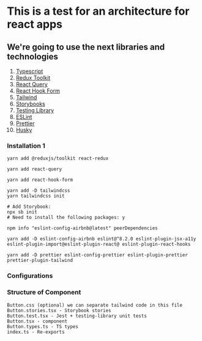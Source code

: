 # This is a test for an architecture for react apps

## We're going to use the next libraries and technologies

1. [Typescript](https://www.typescriptlang.org/)
2. [Redux Toolkit](https://redux-toolkit.js.org/)
3. [React Query](https://react-query.tanstack.com/)
4. [React Hook Form](https://react-hook-form.com/)
5. [Tailwind](https://tailwindcss.com/)
6. [Storybooks](https://storybook.js.org/)
7. [Testing Library](https://testing-library.com/)
8. [ESLint](https://eslint.org/)
9. [Prettier](https://prettier.io/)
10. [Husky](https://typicode.github.io/husky/)

### Installation 1
```
yarn add @reduxjs/toolkit react-redux
```
```
yarn add react-query
```
```
yarn add react-hook-form
```
```
yarn add -D tailwindcss
yarn tailwindcss init
```
```
# Add Storybook:
npx sb init
# Need to install the following packages: y
```
```
npm info "eslint-config-airbnb@latest" peerDependencies

yarn add -D eslint-config-airbnb eslint@^8.2.0 eslint-plugin-jsx-a11y eslint-plugin-import@eslint-plugin-react@ eslint-plugin-react-hooks
```
```
yarn add -D prettier eslint-config-prettier eslint-plugin-prettier prettier-plugin-tailwind
```

### Configurations


### Structure of Component
```
Button.css (optional) we can separate tailwind code in this file
Button.stories.tsx - Storybook stories
Button.test.tsx - Jest + testing-library unit tests
Button.tsx - component
Button.types.ts - TS types
index.ts - Re-exports
```